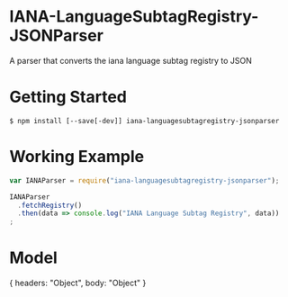 # IANA-LanguageSubtagRegistry-JSONParser
A parser that converts the iana language subtag registry to JSON

# Getting Started

```shell
$ npm install [--save[-dev]] iana-languagesubtagregistry-jsonparser
```
# Working Example

```javascript
var IANAParser = require("iana-languagesubtagregistry-jsonparser");

IANAParser
  .fetchRegistry()
  .then(data => console.log("IANA Language Subtag Registry", data))
;
```

# Model
{
  headers: "Object",
  body: "Object"
}
